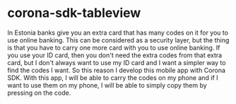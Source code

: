 # corona-sdk-tableview

In Estonia banks give you an extra card that has many codes on it for you to use online banking. This can be considered as a security layer, but the thing is that you have to carry one more card with you to use online banking. If you use your ID card, then you don't need the extra codes from that extra card, but I don't always want to use my ID card and I want a simpler way to find the codes I want. So this reason I develop this mobile app with Corona SDK. With this app, I will be able to carry the codes on my phone and if I want to use them on my phone, I will be able to simply copy them by pressing on the code.
